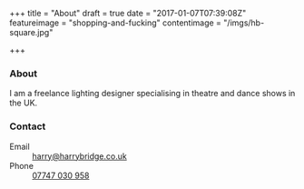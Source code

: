 +++
title = "About"
draft = true
date = "2017-01-07T07:39:08Z"
featureimage = "shopping-and-fucking"
contentimage = "/imgs/hb-square.jpg"

+++



### About

I am a freelance lighting designer specialising in theatre and dance shows in the UK. 

### Contact

<dl>
  <dt>Email</dt>
    <dd><a href="mailto:harry@harrybridge.co.uk">harry@harrybridge.co.uk</a></dd>
  <dt>Phone</dt>
    <dd><a href="tel:07747030958">07747 030 958</a></dd>
</dl>